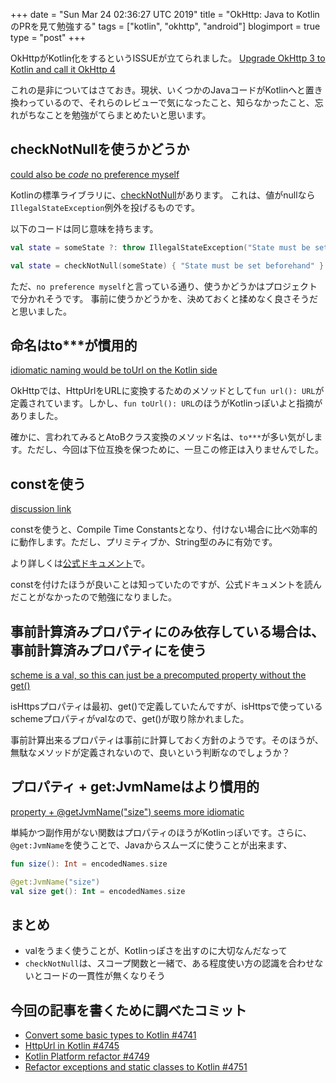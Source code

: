 +++
date = "Sun Mar 24 02:36:27 UTC 2019"
title = "OkHttp: Java to KotlinのPRを見て勉強する"
tags = ["kotlin", "okhttp", "android"]
blogimport = true
type = "post"
+++

OkHttpがKotlin化をするというISSUEが立てられました。
[Upgrade OkHttp 3 to Kotlin and call it OkHttp 4](https://github.com/square/okhttp/issues/4723)

これの是非についてはさておき。現状、いくつかのJavaコードがKotlinへと置き換わっているので、それらのレビューで気になったこと、知らなかったこと、忘れがちなことを勉強がてらまとめたいと思います。

## checkNotNullを使うかどうか

[could also be *code* no preference myself](https://github.com/square/okhttp/pull/4745#discussion_r266693078)

Kotlinの標準ライブラリに、[checkNotNull](https://kotlinlang.org/api/latest/jvm/stdlib/kotlin/check-not-null.html)があります。
これは、値がnullなら`IllegalStateException`例外を投げるものです。

以下のコードは同じ意味を持ちます。

```kotlin
val state = someState ?: throw IllegalStateException("State must be set beforehand")

val state = checkNotNull(someState) { "State must be set beforehand" }
```

ただ、`no preference myself`と言っている通り、使うかどうかはプロジェクトで分かれそうです。
事前に使うかどうかを、決めておくと揉めなく良さそうだと思いました。


## 命名はto***が慣用的

[idiomatic naming would be toUrl on the Kotlin side](https://github.com/square/okhttp/pull/4745#discussion_r266693257)

OkHttpでは、HttpUrlをURLに変換するためのメソッドとして`fun url(): URL`が定義されています。しかし、`fun toUrl(): URL`のほうがKotlinっぽいよと指摘がありました。

確かに、言われてみるとAtoBクラス変換のメソッド名は、`to***`が多い気がします。ただし、今回は下位互換を保つために、一旦この修正は入りませんでした。

## constを使う

[discussion link](https://github.com/square/okhttp/pull/4745#discussion_r266695491)

constを使うと、Compile Time Constantsとなり、付けない場合に比べ効率的に動作します。ただし、プリミティブか、String型のみに有効です。

より詳しくは[公式ドキュメント](https://kotlinlang.org/docs/reference/properties.html#compile-time-constants)で。

constを付けたほうが良いことは知っていたのですが、公式ドキュメントを読んだことがなかったので勉強になりました。

## 事前計算済みプロパティにのみ依存している場合は、事前計算済みプロパティにを使う

[scheme is a val, so this can just be a precomputed property without the get()](https://github.com/square/okhttp/pull/4745#discussion_r266702974)

isHttpsプロパティは最初、get()で定義していたんですが、isHttpsで使っているschemeプロパティがvalなので、get()が取り除かれました。

事前計算出来るプロパティは事前に計算しておく方針のようです。そのほうが、無駄なメソッドが定義されないので、良いという判断なのでしょうか？

## プロパティ + get:JvmNameはより慣用的

[property + @getJvmName("size") seems more idiomatic](https://github.com/square/okhttp/pull/4745#discussion_r266697339)

単純かつ副作用がない関数はプロパティのほうがKotlinっぽいです。さらに、`@get:JvmName`を使うことで、Javaからスムーズに使うことが出来ます、

```kotlin
fun size(): Int = encodedNames.size

@get:JvmName("size")
val size get(): Int = encodedNames.size
```

## まとめ

- valをうまく使うことが、Kotlinっぽさを出すのに大切なんだなって
- `checkNotNull`は、スコープ関数と一緒で、ある程度使い方の認識を合わせないとコードの一貫性が無くなりそう

## 今回の記事を書くために調べたコミット

- [Convert some basic types to Kotlin #4741](https://github.com/square/okhttp/pull/4741)
- [HttpUrl in Kotlin #4745](https://github.com/square/okhttp/pull/4745)
- [Kotlin Platform refactor #4749](https://github.com/square/okhttp/pull/4749)
- [Refactor exceptions and static classes to Kotlin #4751](https://github.com/square/okhttp/pull/4751)
